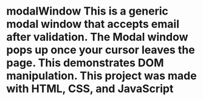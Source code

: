 # modalWindow This is a generic modal window that accepts email after validation. The Modal window pops up once your cursor leaves the page. This demonstrates DOM manipulation. This project was made with HTML, CSS, and JavaScript
